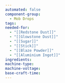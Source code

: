 ```yaml
---
automated: false
component-group:
  - Mob Drops
tags: 
needed-for:
  - "[[Redstone Dust]]"
  - "[[Glowstone Dust]]"
  - "[[Sugar]]"
  - "[[Stick]]"
  - "[[Blaze Powder]]"
  - "[[Aluminium Ingot]]"
ingredients: 
machine-type: 
machine-voltage: 
base-craft-time:
---
```

